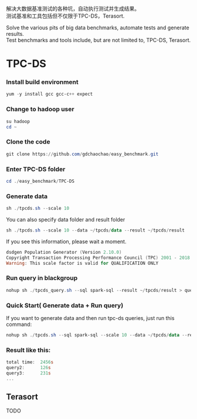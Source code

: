 解决大数据基准测试的各种坑，自动执行测试并生成结果。  
测试基准和工具包括但不仅限于TPC-DS，Terasort.  
  
Solve the various pits of big data benchmarks, automate tests and generate results.  
Test benchmarks and tools include, but are not limited to, TPC-DS, Terasort.

# TPC-DS
### Install build environment
```powershell
yum -y install gcc gcc-c++ expect
```  
  
### Change to hadoop user 
```powershell
su hadoop
cd ~
```  
  
### Clone the code
```powershell
git clone https://github.com/gdchaochao/easy_benchmark.git
```  
  
### Enter TPC-DS folder
```powershell
cd ./easy_benchmark/TPC-DS
```  
  
### Generate data
```powershell
sh ./tpcds.sh --scale 10
```
You can also specify data folder and result folder
```powershell
sh ./tpcds.sh --scale 10 --data ~/tpcds/data --result ~/tpcds/result
```  
  
If you see this information, please wait a moment.
```powershell
dsdgen Population Generator (Version 2.10.0)
Copyright Transaction Processing Performance Council (TPC) 2001 - 2018
Warning: This scale factor is valid for QUALIFICATION ONLY
```  
  
### Run query in blackgroup
```powershell
nohup sh ./tpcds_query.sh --sql spark-sql --result ~/tpcds/result > query_log 2>&1 &
```  
  
### Quick Start( Generate data + Run query)
If you want to generate data and then run tpc-ds queries, just run this command:
```powershell
nohup sh ./tpcds.sh --sql spark-sql --scale 10 --data ~/tpcds/data --result ~/tpcds/result > query_log 2>&1 &
```

### Result like this:
```powershell
total time:  2456s
query2:      126s
query3:      231s
...
```  
  
## Terasort
TODO